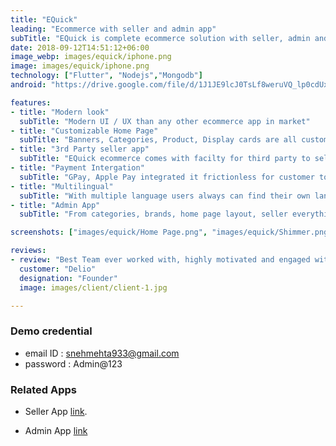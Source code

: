 ```yaml
---
title: "EQuick"
leading: "Ecommerce with seller and admin app"
subTitle: "EQuick is complete ecommerce solution with seller, admin and client app in both android and IOS."
date: 2018-09-12T14:51:12+06:00
image_webp: images/equick/iphone.png
image: images/equick/iphone.png
technology: ["Flutter", "Nodejs","Mongodb"]
android: "https://drive.google.com/file/d/1J1JE9lcJ0TsLf8weruVQ_lp0cdUxGCPT/view?usp=sharing"

features:
- title: "Modern look"
  subTitle: "Modern UI / UX than any other ecommerce app in market"
- title: "Customizable Home Page"
  subTitle: "Banners, Categories, Product, Display cards are all customizable from admin app"
- title: "3rd Party seller app"
  subTitle: "EQuick ecommerce comes with facilty for third party to sell their product."
- title: "Payment Intergation"
  subTitle: "GPay, Apple Pay integrated it frictionless for customer to buy."
- title: "Multilingual"
  subTitle: "With multiple language users always can find their own language"
- title: "Admin App"
  subTitle: "From categories, brands, home page layout, seller everything is controlled with companion admin app "

screenshots: ["images/equick/Home Page.png", "images/equick/Shimmer.png", "images/equick/Profile.png","images/equick/Checkout.png","images/equick/Shipping.png", "images/equick/Order.png"]

reviews:
- review: "Best Team ever worked with, highly motivated and engaged with their work. Really, Please with their work. "
  customer: "Delio"
  designation: "Founder"
  image: images/client/client-1.jpg

---
```


### Demo credential

- email ID : snehmehta933@gmail.com
- password : Admin@123

### Related Apps
- Seller App [link](https://drive.google.com/drive/folders/15kN8H_WuGD_GHj3xs7HHqswamu_JdqVo?usp=sharing).

- Admin App [link](https://drive.google.com/drive/folders/1FA-aY7CmV7qxrkNOhZ1s9qYwbJX6WjGi?usp=sharing)
